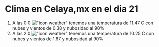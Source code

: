 # Clima en Celaya,mx en el dia 21

1. A las 0:0 !["icon weather"](http://openweathermap.org/img/w/04n.png) tenemos una temperatura de 11.47 C con nubes y  vientos de 0.38 y nubosidad al 90%
1. A las 2:0 !["icon weather"](http://openweathermap.org/img/w/04n.png) tenemos una temperatura de 10.25 C con nubes y  vientos de 1.67 y nubosidad al 90%

